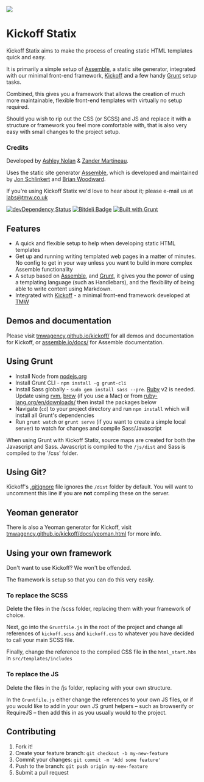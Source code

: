 ![](http://i.imgur.com/kwr16tO.jpg)

# Kickoff Statix

Kickoff Statix aims to make the process of creating static HTML templates quick and easy.

It is primarily a simple setup of [Assemble](https://github.com/assemble/assemble), a static site generator, integrated with our minimal front-end framework, [Kickoff](http://tmwagency.github.io/kickoff/) and a few handy [Grunt](http://gruntjs.com/) setup tasks.

Combined, this gives you a framework that allows the creation of much more maintainable, flexible front-end templates with virtually no setup required.

Should you wish to rip out the CSS (or SCSS) and JS and replace it with a structure or framework you feel more comfortable with, that is also very easy with small changes to the project setup.


### Credits

Developed by [Ashley Nolan](https://github.com/dragongraphics) & [Zander Martineau](https://github.com/mrmartineau).

Uses the static site generator [Assemble](https://github.com/assemble/assemble), which is developed and maintained by [Jon Schlinkert](https://github.com/jonschlinkert) and [Brian Woodward](github/doowb).

If you're using Kickoff Statix we'd love to hear about it; please e-mail us at labs@tmw.co.uk

[![devDependency Status](https://david-dm.org/tmwagency/kickoff/dev-status.png)](https://david-dm.org/tmwagency/kickoff#info=devDependencies) [![Bitdeli Badge](https://d2weczhvl823v0.cloudfront.net/tmwagency/kickoff/trend.png)](https://bitdeli.com/free "Bitdeli Badge") [![Built with Grunt](https://cdn.gruntjs.com/builtwith.png)](http://gruntjs.com/)



## Features

* A quick and flexible setup to help when developing static HTML templates
* Get up and running writing templated web pages in a matter of minutes.  No config to get in your way unless you want to build in more complex Assemble functionality
* A setup based on [Assemble](http://assemble.io/), and [Grunt](http://gruntjs.com/), it gives you the power of using a templating language (such as Handlebars), and the flexibility of being able to write content using Markdown.
* Integrated with [Kickoff](http://tmwagency.github.io/kickoff/) - a minimal front-end framework developed at [TMW](http://www.tmw.co.uk/)


## Demos and documentation
Please visit [tmwagency.github.io/kickoff/](http://tmwagency.github.io/kickoff/) for all demos and documentation for Kickoff, or [assemble.io/docs/](http://assemble.io/docs/) for Assemble documentation.

## Using Grunt
* Install Node from [nodejs.org](http://nodejs.org/)
* Install Grunt CLI - `npm install -g grunt-cli`
* Install Sass globally - `sudo gem install sass --pre`. [Ruby](https://www.ruby-lang.org/en/) v2 is needed. Update using [rvm](http://rvm.io/), [brew](http://brew.sh) (if you use a Mac) or from [ruby-lang.org/en/downloads/](https://www.ruby-lang.org/en/downloads/) then install the packages below
* Navigate (`cd`) to your project directory and run `npm install` which will install all Grunt's dependencies
* Run `grunt watch` or `grunt serve` (if you want to create a simple local server) to watch for changes and compile Sass/Javascript

When using Grunt with Kickoff Statix, source maps are created for both the Javascript and Sass. Javascript is compiled to the `/js/dist` and Sass is compiled to the '/css' folder.

## Using Git?
Kickoff's [.gitignore](https://github.com/tmwagency/kickoff/blob/master/.gitignore#L30) file ignores the `/dist` folder by default. You will want to uncomment this line if you are **not** compiling these on the server.

## Yeoman generator
There is also a Yeoman generator for Kickoff, visit [tmwagency.github.io/kickoff/docs/yeoman.html](http://tmwagency.github.io/kickoff/docs/yeoman.html) for more info.


## Using your own framework

Don't want to use Kickoff?  We won't be offended.

The framework is setup so that you can do this very easily.


### To replace the SCSS
Delete the files in the /scss folder, replacing them with your framework of choice.

Next, go into the `Gruntfile.js` in the root of the project and change all references of `kickoff.scss` and `kickoff.css` to whatever you have decided to call your main SCSS file.

Finally, change the reference to the compiled CSS file in the `html_start.hbs` in `src/templates/includes`

### To replace the JS
Delete the files in the /js folder, replacing with your own structure.

In the `Gruntfile.js` either change the references to your own JS files, or if you would like to add in your own JS grunt helpers – such as browserify or RequireJS – then add this in as you usually would to the project.


## Contributing

1. Fork it!
2. Create your feature branch: `git checkout -b my-new-feature`
3. Commit your changes: `git commit -m 'Add some feature'`
4. Push to the branch: `git push origin my-new-feature`
5. Submit a pull request


